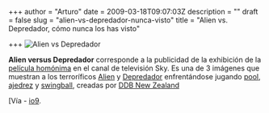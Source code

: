 +++
author = "Arturo"
date = 2009-03-18T09:07:03Z
description = ""
draft = false
slug = "alien-vs-depredador-nunca-visto"
title = "Alien vs. Depredador, cómo nunca los has visto"

+++
![Alien vs Depredador](/images/import/160-alien-depredador.jpg)

 **Alien versus Depredador** corresponde a la publicidad de la exhibición de la [película homónima](https://es.wikipedia.org/wiki/Alien_vs._Predator) en el canal de televisión Sky. Es una de 3 imágenes que muestran a los terroríficos [Alien](https://es.wikipedia.org/wiki/Alien,_el_octavo_pasajero) y [Depredador](https://es.wikipedia.org/wiki/Depredador_%28pel%C3%ADcula%29) enfrentándose jugando [pool](https://adsoftheworld.com/media/print/sky_tv_pool), [ajedrez](https://adsoftheworld.com/media/print/sky_tv_chess) y [swingball](https://adsoftheworld.com/media/print/sky_tv_swingball), creadas por [DDB New Zealand](https://www.ddb.co.nz/)

[Vía - [io9](https://io9.com/5171435/alien-versus-predator-game-night).
